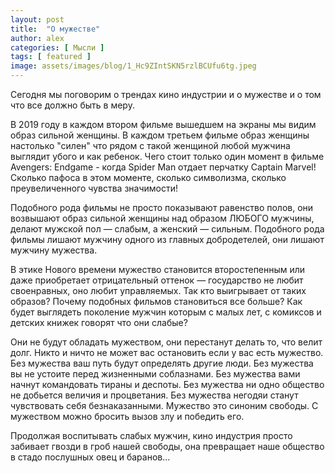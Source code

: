 ```yaml
---
layout: post
title:  "О мужестве"
author: alex
categories: [ Мысли ]
tags: [ featured ]
image: assets/images/blog/1_Hc9ZIntSKN5rzlBCUfu6tg.jpeg
---
```


Сегодня мы поговорим о трендах кино индустрии и о мужестве и о том что все должно быть в меру.

В 2019 году в каждом втором фильме вышедшем на экраны мы видим образ сильной женщины. В каждом третьем фильме образ женщины настолько "силен" что рядом с такой женщиной любой мужчина выглядит убого и как ребенок. Чего стоит только один момент в фильме Avengers: Endgame - когда Spider Man отдает перчатку Captain Marvel! Сколько пафоса в этом моменте, сколько символизма, сколько преувеличенного чувства значимости!

Подобного рода фильмы не просто показывают равенство полов, они возвышают образ сильной женщины над образом ЛЮБОГО мужчины, делают мужской пол — слабым, а женский — сильным. Подобного рода фильмы лишают мужчину одного из главных добродетелей, они лишают мужчину мужества.

В этике Нового времени мужество становится второстепенным или даже приобретает отрицательный оттенок — государство не любит своенравных, оно любит управляемых. Так кто выигрывает от таких образов? Почему подобных фильмов становиться все больше? Как будет выглядеть поколение мужчин которым с малых лет, с комиксов и детских книжек говорят что они слабые?

Они не будут обладать мужеством, они перестанут делать то, что велит долг. Никто и ничто не может вас остановить если у вас есть мужество. Без мужества ваш путь будут определять другие люди. Без мужества вы не устоите перед жизненными соблазнами. Без мужества вами начнут командовать тираны и деспоты. Без мужества ни одно общество не добьется величия и процветания. Без мужества негодяи станут чувствовать себя безнаказанными. Мужество это синоним свободы. С мужеством можно бросить вызов злу и победить его.

Продолжая воспитывать слабых мужчин, кино индустрия просто забивает гвозди в гроб нашей свободы, она превращает наше общество в стадо послушных овец и баранов...
